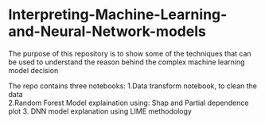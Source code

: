 # Interpreting-Machine-Learning-and-Neural-Network-models

The purpose of this repository is to show some of the techniques that can be used to understand the reason behind the complex machine learning model decision

The repo contains three notebooks:
1.Data transform notebook, to clean the data <br>
2.Random Forest Model explaination using: Shap and Partial dependence plot
3. DNN model explanation using LIME methodology
